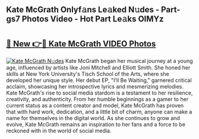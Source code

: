 ## Kate McGrath Onlyf𝚊ns Le𝚊ked N𝚞des - Part-gs7 Photos Video - Hot Part Le𝚊ks OIMYz

# <h2><a href="http://ab56504.deff.icu/?id=Kate+McGrath">🔗 New 👉🔴 Kate McGrath VIDEO Photos</a></h2>

[![Kate McGrath N𝚞des](https://i.imgur.com/rIISA9y.gif)](http://ab56504.deff.icu/?id=Kate+McGrath)
Kate McGrath began her musical journey at a young age, influenced by artists like Joni Mitchell and Elliott Smith. She honed her skills at New York University's Tisch School of the Arts, where she developed her unique style. Her debut EP, "I'll Be Waiting," garnered critical acclaim, showcasing her introspective lyrics and mesmerizing melodies. Kate McGrath's rise to social media stardom is a testament to her resilience, creativity, and authenticity. From her humble beginnings as a gamer to her current status as a content creator and model, Kate McGrath has proven that with hard work, dedication, and a little bit of charm, anyone can make a name for themselves in the digital world. As she continues to grow and evolve, Kate McGrath remains an inspiration to her fans and a force to be reckoned with in the world of social media.
